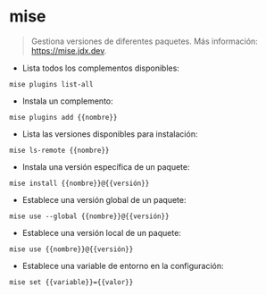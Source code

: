 # mise

> Gestiona versiones de diferentes paquetes.
> Más información: <https://mise.jdx.dev>.

- Lista todos los complementos disponibles:

`mise plugins list-all`

- Instala un complemento:

`mise plugins add {{nombre}}`

- Lista las versiones disponibles para instalación:

`mise ls-remote {{nombre}}`

- Instala una versión específica de un paquete:

`mise install {{nombre}}@{{versión}}`

- Establece una versión global de un paquete:

`mise use --global {{nombre}}@{{versión}}`

- Establece una versión local de un paquete:

`mise use {{nombre}}@{{versión}}`

- Establece una variable de entorno en la configuración:

`mise set {{variable}}={{valor}}`

